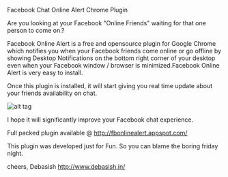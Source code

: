   Facebook Chat Online Alert Chrome Plugin

  Are you looking at your Facebook "Online Friends" waiting for that one person to come on.?


  Facebook Online Alert is a free and opensource plugin for Google Chrome which notifies
  you when your Facebook friends come online or go offline by showing Desktop 
  Notifications on the bottom right corner of your desktop even when your Facebook 
  window / browser is minimized.Facebook Online Alert is very easy to install. 

  Once this plugin is installed, it will start giving you real time update about 
  your friends availability on chat.

  ![alt tag](https://f.cloud.github.com/assets/1751618/1398570/6d175ace-3ca4-11e3-92a3-0800693f1375.png)


  I hope it will significantly improve your Facebook chat experience.

  Full packed plugin available @ http://fbonlinealert.appspot.com/



  This plugin was developed just for Fun.
  So you can blame the boring friday night.

  cheers,
  Debasish
  http://www.debasish.in/
